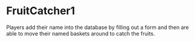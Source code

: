 # FruitCatcher1
Players add their name into the database by filling out a form and then are able to move their named baskets around to catch the fruits.